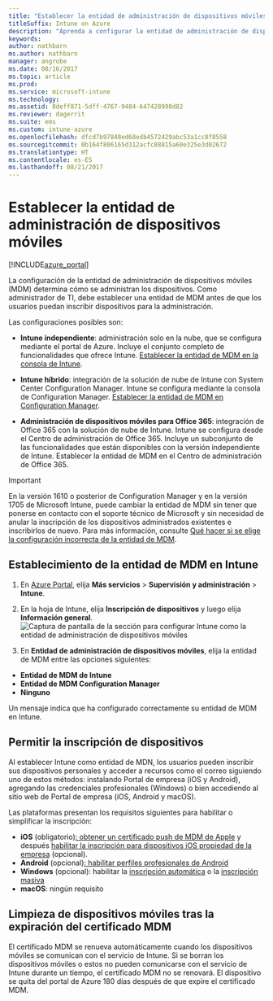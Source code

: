 ```yaml
---
title: "Establecer la entidad de administración de dispositivos móviles"
titleSuffix: Intune on Azure
description: "Aprenda a configurar la entidad de administración de dispositivos móviles en Intune. \""
keywords: 
author: nathbarn
ms.author: nathbarn
manager: angrobe
ms.date: 08/16/2017
ms.topic: article
ms.prod: 
ms.service: microsoft-intune
ms.technology: 
ms.assetid: 8deff871-5dff-4767-9484-647428998d82
ms.reviewer: dagerrit
ms.suite: ems
ms.custom: intune-azure
ms.openlocfilehash: dfcd7b97848ed68edb4572429abc53a1cc8f8558
ms.sourcegitcommit: 0b164f806165d312acfc88815a60e325e3d02672
ms.translationtype: HT
ms.contentlocale: es-ES
ms.lasthandoff: 08/21/2017
---
```

# <a name="set-the-mobile-device-management-authority"></a>Establecer la entidad de administración de dispositivos móviles

[!INCLUDE[azure_portal](./includes/azure_portal.md)]

La configuración de la entidad de administración de dispositivos móviles (MDM) determina cómo se administran los dispositivos. Como administrador de TI, debe establecer una entidad de MDM antes de que los usuarios puedan inscribir dispositivos para la administración.

Las configuraciones posibles son:

- **Intune independiente**: administración solo en la nube, que se configura mediante el portal de Azure. Incluye el conjunto completo de funcionalidades que ofrece Intune. [Establecer la entidad de MDM en la consola de Intune](#set-mdm-authority-to-intune).

- **Intune híbrido**: integración de la solución de nube de Intune con System Center Configuration Manager. Intune se configura mediante la consola de Configuration Manager. [Establecer la entidad de MDM en Configuration Manager](https://docs.microsoft.com/sccm/mdm/deploy-use/configure-intune-subscription).

- **Administración de dispositivos móviles para Office 365**: integración de Office 365 con la solución de nube de Intune. Intune se configura desde el Centro de administración de Office 365. Incluye un subconjunto de las funcionalidades que están disponibles con la versión independiente de Intune. Establecer la entidad de MDM en el Centro de administración de Office 365.

>[!IMPORTANT]    
En la versión 1610 o posterior de Configuration Manager y en la versión 1705 de Microsoft Intune, puede cambiar la entidad de MDM sin tener que ponerse en contacto con el soporte técnico de Microsoft y sin necesidad de anular la inscripción de los dispositivos administrados existentes e inscribirlos de nuevo. Para más información, consulte [Qué hacer si se elige la configuración incorrecta de la entidad de MDM](/intune-classic/deploy-use/prerequisites-for-enrollment#what-to-do-if-you-choose-the-wrong-mdm-authority-setting).

## <a name="set-mdm-authority-to-intune"></a>Establecimiento de la entidad de MDM en Intune

1. En [Azure Portal](https://portal.azure.com), elija **Más servicios** > **Supervisión y administración** > **Intune**.
2. En la hoja de Intune, elija **Inscripción de dispositivos** y luego elija **Información general**.
![Captura de pantalla de la sección para configurar Intune como la entidad de administración de dispositivos móviles](media/set-mdm-auth.png)

3. En **Entidad de administración de dispositivos móviles**, elija la entidad de MDM entre las opciones siguientes:
  - **Entidad de MDM de Intune**
  - **Entidad de MDM Configuration Manager**
  - **Ninguno**

  Un mensaje indica que ha configurado correctamente su entidad de MDM en Intune.

## <a name="enable-device-enrollment"></a>Permitir la inscripción de dispositivos

Al establecer Intune como entidad de MDN, los usuarios pueden inscribir sus dispositivos personales y acceder a recursos como el correo siguiendo uno de estos métodos: instalando Portal de empresa (iOS y Android), agregando las credenciales profesionales (Windows) o bien accediendo al sitio web de Portal de empresa (iOS, Android y macOS).

Las plataformas presentan los requisitos siguientes para habilitar o simplificar la inscripción:
- **iOS** (obligatorio)[: obtener un certificado push de MDM de Apple](apple-mdm-push-certificate-get.md) y después [habilitar la inscripción para dispositivos iOS propiedad de la empresa](ios-enroll.md) (opcional).
- **Android** (opcional)[: habilitar perfiles profesionales de Android](android-enroll.md)
- **Windows** (opcional): habilitar la [inscripción automática](windows-enroll.md) o la [inscripción masiva](windows-bulk-enroll.md)
- **macOS**: ningún requisito


## <a name="mobile-device-cleanup-after-mdm-certificate-expiration"></a>Limpieza de dispositivos móviles tras la expiración del certificado MDM

El certificado MDM se renueva automáticamente cuando los dispositivos móviles se comunican con el servicio de Intune. Si se borran los dispositivos móviles o estos no pueden comunicarse con el servicio de Intune durante un tiempo, el certificado MDM no se renovará. El dispositivo se quita del portal de Azure 180 días después de que expire el certificado MDM.
